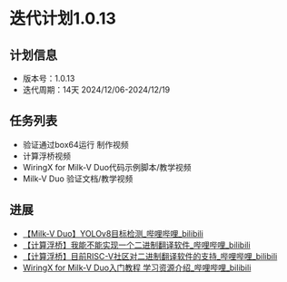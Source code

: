 # 迭代计划1.0.13

## 计划信息

- 版本号：1.0.13
- 迭代周期：14天 2024/12/06-2024/12/19

## 任务列表

- 验证通过box64运行 制作视频
- 计算浮桥视频 
- WiringX for Milk-V Duo代码示例脚本/教学视频
- Milk-V Duo 验证文档/教学视频


## 进展
- [【Milk-V Duo】YOLOv8目标检测_哔哩哔哩_bilibili](https://www.bilibili.com/video/BV1AWqUYGEaS/?spm_id_from=333.999.0.0&vd_source=417238cd96b1b549d14bcb35a9da3cf0)
- [【计算浮桥】我能不能实现一个二进制翻译软件_哔哩哔哩_bilibili](https://www.bilibili.com/video/BV1ZQqiYeEZn/?spm_id_from=333.999.0.0&vd_source=417238cd96b1b549d14bcb35a9da3cf0)
- [【计算浮桥】目前RISC-V社区对二进制翻译软件的支持_哔哩哔哩_bilibili](https://www.bilibili.com/video/BV1zQqiYeExv/?spm_id_from=333.999.0.0&vd_source=417238cd96b1b549d14bcb35a9da3cf0)
- [WiringX for Milk-V Duo入门教程 学习资源介绍_哔哩哔哩_bilibili](https://www.bilibili.com/video/BV1m4BKYAE1V/?spm_id_from=333.999.0.0&vd_source=417238cd96b1b549d14bcb35a9da3cf0)
